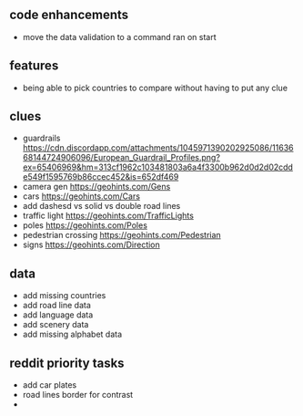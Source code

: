 ## code enhancements

- move the data validation to a command ran on start

## features

- being able to pick countries to compare without having to put any clue

## clues

- guardrails https://cdn.discordapp.com/attachments/1045971390202925086/1163668144724906096/European_Guardrail_Profiles.png?ex=65406969&hm=313cf1962c103481803a6a4f3300b962d0d2d02cdde549f1595769b86ccec452&is=652df469
- camera gen https://geohints.com/Gens
- cars https://geohints.com/Cars
- add dashesd vs solid vs double road lines
- traffic light https://geohints.com/TrafficLights
- poles https://geohints.com/Poles
- pedestrian crossing https://geohints.com/Pedestrian
- signs https://geohints.com/Direction

## data

- add missing countries
- add road line data
- add language data
- add scenery data
- add missing alphabet data

## reddit priority tasks

- add car plates
- road lines border for contrast
-
